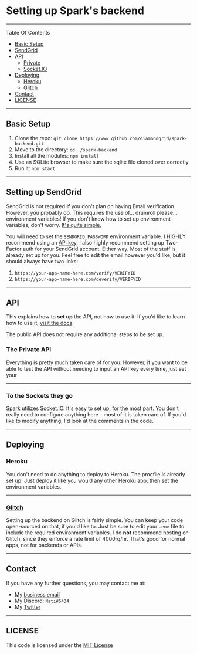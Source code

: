 # Setting up Spark's backend
---

Table Of Contents
* [Basic Setup](#basic-setup)
* [SendGrid](#setting-up-sendgrid)
* [API](#api)
    * [Private](#the-private-api)
    * [Socket.IO](#to-the-sockets-they-go)
* [Deploying](#deploy)
    * [Heroku](#deploying-on-heroku)
    * [Glitch](#deploying-on-glitch)
* [Contact](#contact-the-dev)
* [LICENSE](#license)

---

## Basic Setup
1. Clone the repo: `git clone https://www.github.com/diamondgrid/spark-backend.git`
2. Move to the directory: `cd ./spark-backend`
3. Install all the modules: `npm install`
4. Use an SQLite browser to make sure the sqlite file cloned over correctly
5. Run it: `npm start`

---

## Setting up SendGrid
SendGrid is not required **if** you don't plan on having Email verification. However, you probably do.
This requires the use of... drumroll please... environment variables! If you don't know how to set up environment variables, don't worry. [It's quite simple.](http://lmgtfy.com/?s=d&q=how+to+set+up+environment+variables)

You will need to set the `SENDGRID_PASSWORD` environment variable. I HIGHLY recommend using an [API key](https://sendgrid.com/docs/ui/account-and-settings/api-keys/). I also highly recommend setting up Two-Factor auth for your SendGrid account. Either way. Most of the stuff is already set up for you. Feel free to edit the email however you'd like, but it should always have two links:

1. `https://your-app-name-here.com/verify/VERIFYID`
2. `https://your-app-name-here.com/deverify/VERIFYID`

---

## API
This explains how to **set up** the API, not how to use it. If you'd like to learn how to use it, [visit the docs](https://sparkapp-backend.herokuapp.com/docs.html).

The public API does not require any additional steps to be set up.

### The Private API

Everything is pretty much taken care of for you. However, if you want to be able to test the API without needing to input an API key every time, just set your 

---

### To the Sockets they go
Spark utilizes [Socket.IO](https://socket.io/). It's easy to set up, for the most part. You don't really need to configure anything here - most of it is taken care of. If you'd like to modify anything, I'd look at the comments in the code.

---

## Deploying

### Heroku
You don't need to do anything to deploy to Heroku. The procfile is already set up. Just deploy it like you would any other Heroku app, then set the environment variables.

---

### [Glitch](https://www.glitch.com/)
Setting up the backend on Glitch is fairly simple. You can keep your code open-sourced on that, if you'd like to. Just be sure to edit your `.env` file to include the required environment variables.
I do **not** recommend hosting on Glitch, since they enforce a rate limit of 4000rq/hr. That's good for normal apps, not for backends or APIs.

---

## Contact
If you have any further questions, you may contact me at:
* My [business email](mailto:smarti3plays@gmail.com)
* My Discord: `Nati#5434`
* My [Twitter](https://www.twitter.com/SmartiePlays_)

---

## LICENSE

This code is licensed under the [MIT License](https://opensource.org/licenses/MIT)